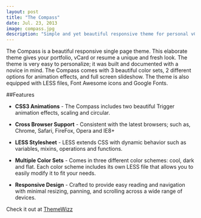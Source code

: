 ```yaml
---
layout: post
title: "The Compass"
date: Jul. 23, 2013
image: compass.jpg
description: "Simple and yet beautiful responsive theme for personal vCard, portfolio or resume use."
---
```


The Compass is a beautiful responsive single page theme. This elaborate theme gives your portfolio, vCard or resume a unique and fresh look. The theme is very easy to personalize; it was built and documented with a novice in mind. The Compass comes with 3 beautiful color sets, 2 different options for animation effects, and full screen slideshow. The theme is also equipped with LESS files, Font Awesome icons and Google Fonts.

##Features

* **CSS3 Animations** - The Compass includes two beautiful Trigger animation effects, scaling and circular.

* **Cross Browser Support** - Consistent with the latest browsers; such as, Chrome, Safari, FireFox, Opera and IE8+

* **LESS Stylesheet** - LESS extends CSS with dynamic behavior such as variables, mixins, operations and functions.

* **Multiple Color Sets** - Comes in three different color schemes: cool, dark and flat. Each color scheme includes its own LESS file that allows you to easily modify it to fit your needs.

* **Responsive Design** - Crafted to provide easy reading and navigation with minimal resizing, panning, and scrolling across a wide range of devices.

Check it out at [ThemeWizz](http://themewizz.com/themes/compass/)